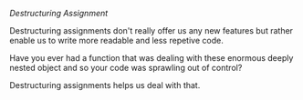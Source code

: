 *Destructuring Assignment*

Destructuring assignments don't really offer us any new features but rather enable us to write more readable and less repetive code.

Have you ever had a function that was dealing with these enormous deeply nested object and so your code was sprawling out of control?

Destructuring assignments helps us deal with that. 
